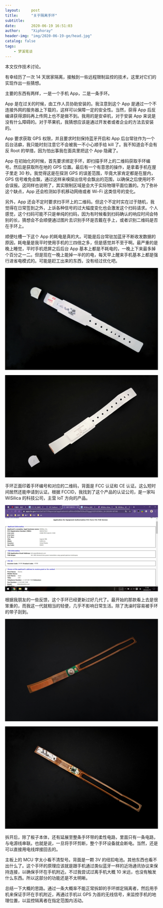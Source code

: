 ```yaml
---
layout:     post
title:      "关于隔离手环"
subtitle:  
date:       2020-06-19 16:51:03
author:     "Xiphoray"
header-img: "img/2020-06-19-ge/head.jpg"
catalog: false
tags:     
    - 梦溪笔谈
---
```




本文仅作技术讨论。

有幸经历了一次 14 天居家隔离，接触到一些远程限制监控的技术，这里对它们的实现作出一些猜想。

主要的东西有两样，一是一个手机 App，二是一条手环。

App 是在过关的时候，由工作人员协助安装的。我注意到这个 App 是通过一个不连接外网的服务器上下载的，这样可以保障一定的安全性。当然，获得 App 后反编译获得源码再上传网上也不是做不到。我用的是安卓机，对于安装 App 来说是没有什么障碍的。对于苹果机，我猜想应该是通过开发者或者企业的方法去安装的。

App 要求获取 GPS 权限，并且要求时刻保持蓝牙开启和 App 后台常驻作为一个后台洁癖，我只能时刻注意它不会被我一不小心顺手给 kill 了。我不知道会不会有反 Root 的举措，因为怕出事我在面具里把这个 App 隐藏了。

App 在初始化的时候，首先要求绑定手环，即扫描手环上的二维码获取手环编号。然后是获取所在地的 GPS 位置。最后有一个有意思的操作，是拿着手机在屋子里走 30 秒。我觉得这是在探测 GPS 的误差范围，毕竟大家肯定都是在屋内，GPS 信号难免会飘，通过这样来嗅探出信号会飘出的范围，以确保之后使用时不会误报。这同样也说明了，其实限制区域是会大于实际物理平面位置的。为了弥补这个缺点，App 还会检测如手机移动网络或者 Wi-Fi 这类信号的变化。

另外，App 还会不定时要求扫手环上的二维码。但这个不定时实在过于随机，我觉得在日常签到之外，上诉各种信号的过大幅度变化也会激发这个扫码请求。个人感觉，这个扫码可能不只是单纯的扫码，因为有时候看到扫码确认的响应时间会特别的长，猜想会不会顺便通过图片去识别手环是否戴在手上，或者识别二维码是否在手环上。

顺便吐槽一下这个 App 的耗电是真的大。可能是后台常驻加蓝牙不断收发数据的原因，耗电量是我平时使用手机的三四倍之多，但是感觉并不至于啊。最严重的是晚上睡觉，平时手机熄屏之后后台 App 基本上都是不耗电的，一晚上下来最多掉个百分之一二。但是现在一晚上能掉一半的的电，每天早上醒来手机基本上都是强行进省电模式的。可能是赶工出来的东西，没有经过优化吧。

![手环正面](/img/2020-06-19-ge/1.jpg "手环正面")

![手环反面](/img/2020-06-19-ge/2.jpg "手环反面")

手环正面印着手环编号和对应的二维码，背面是 FCC 认证和 CE 认证。这么短时间居然还能申请到认证。根据 FCCID，我找到了这个产品的认证公司，是一家叫 WiSilica 的科技公司，主营 IoT 方向的产品。

![FCC 认证](/img/2020-06-19-ge/3.jpg "FCC 认证")

根据我朋友的一些反馈，这个手环已经更新过好几代了。最开始的那款看上去是很笨重的，而我这一代就相当的轻便，几乎不影响日常生活。除了洗澡时容易被手环的带子刮到。

![手环内部 1](/img/2020-06-19-ge/4.jpg "手环内部 1")

![手环内部 2](/img/2020-06-19-ge/5.jpg "手环内部 2")

拆开后，除了板子本体，还有延展至整条手环带的柔性电路，里面只有一条电路，与电源线串联。也就是说，一旦将手环剪断，整个手环设备就会断电。当然，还是可以直接用电线焊接回去的。

主板上的 MCU 字太小看不清型号。背面是一颗 3V 的纽扣电池。其他东西也看不出什么了。这个手环的原理应该就是跟手机通过类似蓝牙一样的近场通讯协议来保持连接，以确保手环在手机附近。不过我尝试过离手机大概 10 米远，也没有触发什么东西。所以这部分的功能还是不太明晰。

总结一下大概的思路。通过一条大概率不能正常拆卸的手环绑定隔离者，然后用手机来保证手环在手机附近，再通过手机以 GPS 为首的无线信号，来监控手机的地理位置，以监控隔离者在指定范围内活动。

